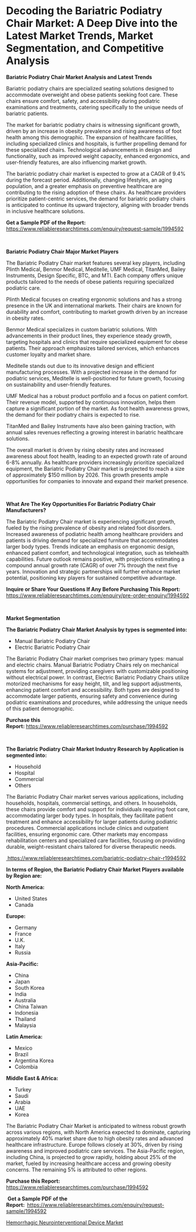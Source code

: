 <p><h1>Decoding the Bariatric Podiatry Chair Market: A Deep Dive into the Latest Market Trends, Market Segmentation, and Competitive Analysis</h1></p><p><strong>Bariatric Podiatry Chair Market Analysis and Latest Trends</strong></p>
<p><p>Bariatric podiatry chairs are specialized seating solutions designed to accommodate overweight and obese patients seeking foot care. These chairs ensure comfort, safety, and accessibility during podiatric examinations and treatments, catering specifically to the unique needs of bariatric patients. </p><p>The market for bariatric podiatry chairs is witnessing significant growth, driven by an increase in obesity prevalence and rising awareness of foot health among this demographic. The expansion of healthcare facilities, including specialized clinics and hospitals, is further propelling demand for these specialized chairs. Technological advancements in design and functionality, such as improved weight capacity, enhanced ergonomics, and user-friendly features, are also influencing market growth.</p><p>The bariatric podiatry chair market is expected to grow at a CAGR of 9.4% during the forecast period. Additionally, changing lifestyles, an aging population, and a greater emphasis on preventive healthcare are contributing to the rising adoption of these chairs. As healthcare providers prioritize patient-centric services, the demand for bariatric podiatry chairs is anticipated to continue its upward trajectory, aligning with broader trends in inclusive healthcare solutions.</p></p>
<p><strong>Get a Sample PDF of the Report:&nbsp;</strong> <a href="https://www.reliableresearchtimes.com/enquiry/request-sample/1994592?utm_campaign=2220&utm_medium=2&utm_source=Github&utm_content=ia&utm_term=05032025&utm_id=bariatric-podiatry-chair">https://www.reliableresearchtimes.com/enquiry/request-sample/1994592</a></p>
<p>&nbsp;</p>
<p><strong>Bariatric Podiatry Chair Major Market Players</strong></p>
<p><p>The Bariatric Podiatry Chair market features several key players, including Plinth Medical, Benmor Medical, Meditelle, UMF Medical, TitanMed, Bailey Instruments, Design Specific, BTC, and MTI. Each company offers unique products tailored to the needs of obese patients requiring specialized podiatric care.</p><p>Plinth Medical focuses on creating ergonomic solutions and has a strong presence in the UK and international markets. Their chairs are known for durability and comfort, contributing to market growth driven by an increase in obesity rates.</p><p>Benmor Medical specializes in custom bariatric solutions. With advancements in their product lines, they experience steady growth, targeting hospitals and clinics that require specialized equipment for obese patients. Their approach emphasizes tailored services, which enhances customer loyalty and market share.</p><p>Meditelle stands out due to its innovative design and efficient manufacturing processes. With a projected increase in the demand for podiatric services, Meditelle is well-positioned for future growth, focusing on sustainability and user-friendly features.</p><p>UMF Medical has a robust product portfolio and a focus on patient comfort. Their revenue model, supported by continuous innovation, helps them capture a significant portion of the market. As foot health awareness grows, the demand for their podiatry chairs is expected to rise.</p><p>TitanMed and Bailey Instruments have also been gaining traction, with annual sales revenues reflecting a growing interest in bariatric healthcare solutions.</p><p>The overall market is driven by rising obesity rates and increased awareness about foot health, leading to an expected growth rate of around 6-8% annually. As healthcare providers increasingly prioritize specialized equipment, the Bariatric Podiatry Chair market is projected to reach a size of approximately $150 million by 2026. This growth presents ample opportunities for companies to innovate and expand their market presence.</p></p>
<p>&nbsp;</p>
<p><strong>What Are The Key Opportunities For Bariatric Podiatry Chair Manufacturers?</strong></p>
<p><p>The Bariatric Podiatry Chair market is experiencing significant growth, fueled by the rising prevalence of obesity and related foot disorders. Increased awareness of podiatric health among healthcare providers and patients is driving demand for specialized furniture that accommodates larger body types. Trends indicate an emphasis on ergonomic design, enhanced patient comfort, and technological integration, such as telehealth capabilities. Future outlook remains positive, with projections estimating a compound annual growth rate (CAGR) of over 7% through the next five years. Innovation and strategic partnerships will further enhance market potential, positioning key players for sustained competitive advantage.</p></p>
<p><strong>Inquire or Share Your Questions If Any Before Purchasing This Report:</strong> <a href="https://www.reliableresearchtimes.com/enquiry/pre-order-enquiry/1994592?utm_campaign=2220&utm_medium=2&utm_source=Github&utm_content=ia&utm_term=05032025&utm_id=bariatric-podiatry-chair">https://www.reliableresearchtimes.com/enquiry/pre-order-enquiry/1994592</a></p>
<p>&nbsp;</p>
<p><strong>Market Segmentation</strong></p>
<p><strong>The Bariatric Podiatry Chair Market Analysis by types is segmented into:</strong></p>
<p><ul><li>Manual Bariatric Podiatry Chair</li><li>Electric Bariatric Podiatry Chair</li></ul></p>
<p><p>The Bariatric Podiatry Chair market comprises two primary types: manual and electric chairs. Manual Bariatric Podiatry Chairs rely on mechanical systems for adjustment, providing caregivers with customizable positioning without electrical power. In contrast, Electric Bariatric Podiatry Chairs utilize motorized mechanisms for easy height, tilt, and leg support adjustments, enhancing patient comfort and accessibility. Both types are designed to accommodate larger patients, ensuring safety and convenience during podiatric examinations and procedures, while addressing the unique needs of this patient demographic.</p></p>
<p><strong>Purchase this Report:&nbsp;</strong><a href="https://www.reliableresearchtimes.com/purchase/1994592?utm_campaign=2220&utm_medium=2&utm_source=Github&utm_content=ia&utm_term=05032025&utm_id=bariatric-podiatry-chair">https://www.reliableresearchtimes.com/purchase/1994592</a></p>
<p>&nbsp;</p>
<p><strong>The Bariatric Podiatry Chair Market Industry Research by Application is segmented into:</strong></p>
<p><ul><li>Household</li><li>Hospital</li><li>Commercial</li><li>Others</li></ul></p>
<p><p>The Bariatric Podiatry Chair market serves various applications, including households, hospitals, commercial settings, and others. In households, these chairs provide comfort and support for individuals requiring foot care, accommodating larger body types. In hospitals, they facilitate patient treatment and enhance accessibility for larger patients during podiatric procedures. Commercial applications include clinics and outpatient facilities, ensuring ergonomic care. Other markets may encompass rehabilitation centers and specialized care facilities, focusing on providing durable, weight-resistant chairs tailored for diverse therapeutic needs.</p></p>
<p><a href="https://www.reliableresearchtimes.com/bariatric-podiatry-chair-r1994592?utm_campaign=2220&utm_medium=2&utm_source=Github&utm_content=ia&utm_term=05032025&utm_id=bariatric-podiatry-chair">&nbsp;https://www.reliableresearchtimes.com/bariatric-podiatry-chair-r1994592</a></p>
<p><strong>In terms of Region, the Bariatric Podiatry Chair Market Players available by Region are:</strong></p>
<p>
    <p> <strong> North America: </strong>
        <ul>
            <li>United States</li>
            <li>Canada</li>
        </ul>
        </p> 
    <p> <strong> Europe: </strong>
        <ul>
            <li>Germany</li>
            <li>France</li>
            <li>U.K.</li>
            <li>Italy</li>
            <li>Russia</li>
        </ul>
        </p> 
    <p> <strong> Asia-Pacific: </strong>
        <ul>
            <li>China</li>
            <li>Japan</li>
            <li>South Korea</li>
            <li>India</li>
            <li>Australia</li>
            <li>China Taiwan</li>
            <li>Indonesia</li>
            <li>Thailand</li>
            <li>Malaysia</li>
        </ul>
        </p> 
    <p> <strong> Latin America: </strong>
        <ul>
            <li>Mexico</li>
            <li>Brazil</li>
            <li>Argentina Korea</li>
            <li>Colombia</li>
        </ul>
        </p> 
    <p> <strong> Middle East & Africa: </strong>
        <ul>
            <li>Turkey</li>
            <li>Saudi</li>
            <li>Arabia</li>
            <li>UAE</li>
            <li>Korea</li>
        </ul>
    </p>
    </p>
<p><p>The Bariatric Podiatry Chair Market is anticipated to witness robust growth across various regions, with North America expected to dominate, capturing approximately 40% market share due to high obesity rates and advanced healthcare infrastructure. Europe follows closely at 30%, driven by rising awareness and improved podiatric care services. The Asia-Pacific region, including China, is projected to grow rapidly, holding about 25% of the market, fueled by increasing healthcare access and growing obesity concerns. The remaining 5% is attributed to other regions.</p></p>
<p><strong>Purchase this Report: </strong><a href="https://www.reliableresearchtimes.com/purchase/1994592?utm_campaign=2220&utm_medium=2&utm_source=Github&utm_content=ia&utm_term=05032025&utm_id=bariatric-podiatry-chair">https://www.reliableresearchtimes.com/purchase/1994592</a></p>
<p>&nbsp;<strong>Get a Sample PDF of the Report:&nbsp;&nbsp;</strong><a href="https://www.reliableresearchtimes.com/enquiry/request-sample/1994592?utm_campaign=2220&utm_medium=2&utm_source=Github&utm_content=ia&utm_term=05032025&utm_id=bariatric-podiatry-chair">https://www.reliableresearchtimes.com/enquiry/request-sample/1994592</a></p>
<p><strong></strong></p>
<p><p><a href="https://github.com/JosephineMcguire65/Market-Research-Report-List-1/blob/main/hemorrhagic-neurointerventional-device-market.md?utm_campaign=2220&utm_medium=2&utm_source=Github&utm_content=ia&utm_term=05032025&utm_id=bariatric-podiatry-chair">Hemorrhagic Neurointerventional Device Market</a></p></p>